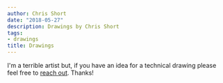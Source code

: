 ```yaml
---
author: Chris Short
date: "2018-05-27"
description: Drawings by Chris Short
tags:
- drawings
title: Drawings
---
```


I'm a terrible artist but, if you have an idea for a technical drawing please feel free to [reach out](/contact
). Thanks!
